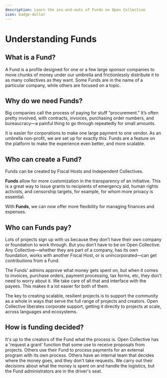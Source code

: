 ```yaml
---
description: Learn the ins-and-outs of Funds on Open Collective
icon: badge-dollar
---
```


# Understanding Funds

## What is a Fund?

A Fund is a profile designed for one or a few large sponsor companies to move chunks of money under our umbrella and frictionlessly distribute it to as many collectives as they want. Some Funds are in the name of a particular company, while others are focused on a topic.

## Why do we need Funds?

Big companies call the process of paying for stuff “procurement." It’s often pretty involved, with contracts, invoices, purchasing order numbers, and bureaucracy—a painful thing to go through repeatedly for small amounts.

It is easier for corporations to make one large payment to one vendor. As an umbrella non-profit, we are set up for exactly this. Funds are a feature on the platform to make the experience even better, and more scalable.

## **Who can create a Fund?**

Funds can be created by Fiscal Hosts and Independent Collectives.&#x20;

**Funds** allow for more customization in the transparency of an initiative. This is a great way to issue grants to recipients of emergency aid, human rights activists, and censorship targets, for example, for whom more privacy is essential.

With **Funds**, we can now offer more flexibility for managing finances and expenses.

## **Who can Funds pay?**

Lots of projects sign up with us because they don’t have their own company or foundation to work through. But you don’t have to be on Open Collective. Any Collective—whether they are part of a company, has its own foundation, works with another Fiscal Host, or is unincorporated—can get contributions from a Fund.

The Funds' admins approve what money gets spent on, but when it comes to invoices, purchase orders, payment processing, tax forms, etc, they don't need to worry about it. We take care of all that and interface with the payees. This makes it a lot easier for both of them.

The key to creating scalable, resilient projects is to support the community as a whole in ways that serve the full range of projects and creators. Open Collective liberates corporate support, getting it directly to projects at scale, across languages and ecosystems.

## How is funding decided?

It's up to the creators of the Fund what the process is. Open Collective has a 'request a grant' function that some use to receive proposals from projects. Others use their Fund to process payments for an external program with its own process. Others have an internal team that decides where the money goes, and they don't take requests. We carry out their decisions about what the money is spent on and handle the logistics, but the Fund administrators are in the driver's seat.
